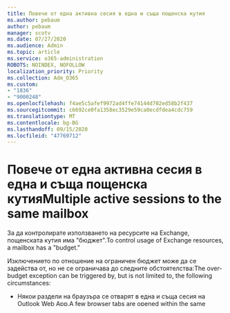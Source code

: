 ```yaml
---
title: Повече от една активна сесия в една и съща пощенска кутия
ms.author: pebaum
author: pebaum
manager: scotv
ms.date: 07/27/2020
ms.audience: Admin
ms.topic: article
ms.service: o365-administration
ROBOTS: NOINDEX, NOFOLLOW
localization_priority: Priority
ms.collection: Adm_O365
ms.custom:
- "1836"
- "9000248"
ms.openlocfilehash: f4ae5c5afef9972ad4ffe74144d702ed58b2f437
ms.sourcegitcommit: c6692ce0fa1358ec3529e59ca0ecdfdea4cdc759
ms.translationtype: MT
ms.contentlocale: bg-BG
ms.lasthandoff: 09/15/2020
ms.locfileid: "47769712"
---
```

# <a name="multiple-active-sessions-to-the-same-mailbox"></a><span data-ttu-id="0710b-102">Повече от една активна сесия в една и съща пощенска кутия</span><span class="sxs-lookup"><span data-stu-id="0710b-102">Multiple active sessions to the same mailbox</span></span>

<span data-ttu-id="0710b-103">За да контролирате използването на ресурсите на Exchange, пощенската кутия има "бюджет".</span><span class="sxs-lookup"><span data-stu-id="0710b-103">To control usage of Exchange resources, a mailbox has a "budget."</span></span>

<span data-ttu-id="0710b-104">Изключението по отношение на ограничен бюджет може да се задейства от, но не се ограничава до следните обстоятелства:</span><span class="sxs-lookup"><span data-stu-id="0710b-104">The over-budget exception can be triggered by, but is not limited to, the following circumstances:</span></span>

- <span data-ttu-id="0710b-105">Някои раздели на браузъра се отварят в една и съща сесия на Outlook Web App.</span><span class="sxs-lookup"><span data-stu-id="0710b-105">A few browser tabs are opened within the same Outlook Web App session.</span></span>

- <span data-ttu-id="0710b-106">Няколко активни сесии на Outlook Web App в една и съща пощенска кутия.</span><span class="sxs-lookup"><span data-stu-id="0710b-106">A few active Outlook Web App sessions to the same mailbox.</span></span>

- <span data-ttu-id="0710b-107">Няколко други клиентски приложения (Outlook, Outlook Mobile, приложението за клиенти на трети страни) имат достъп до пощенската кутия едновременно.</span><span class="sxs-lookup"><span data-stu-id="0710b-107">A few other client applications (Outlook, Outlook Mobile, a third party client app) access the mailbox at the same time.</span></span>

- <span data-ttu-id="0710b-108">Дългите текущи операции, като например изпълняване на искания за търсене, се извършват от друга активна сесия на пощенска кутия.</span><span class="sxs-lookup"><span data-stu-id="0710b-108">Long running operations, such as executing search requests, are performed from another active mailbox session.</span></span>

